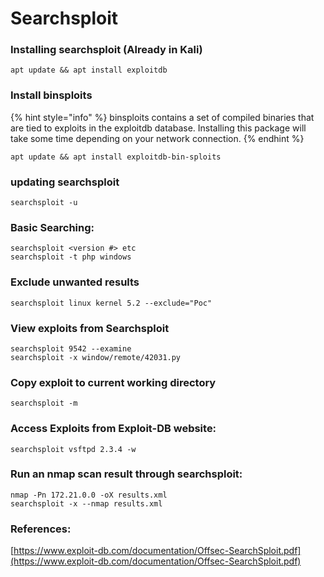 # Searchsploit

### Installing searchsploit (Already in Kali)

```
apt update && apt install exploitdb
```

### Install binsploits

{% hint style="info" %}
binsploits contains a set of compiled binaries that are tied to exploits in the exploitdb database. Installing this package will take some time depending on your network connection.
{% endhint %}

```
apt update && apt install exploitdb-bin-sploits 
```

### updating searchsploit

```
searchsploit -u 
```

### Basic Searching:

```
searchsploit <version #> etc 
searchsploit -t php windows 
```

### Exclude unwanted results

```
searchsploit linux kernel 5.2 --exclude="Poc" 
```

### View exploits from Searchsploit

```
searchsploit 9542 --examine 
searchsploit -x window/remote/42031.py 
```

### Copy exploit to current working directory

```
searchsploit -m 
```

### Access Exploits from Exploit-DB website:

```
searchsploit vsftpd 2.3.4 -w 
```

### Run an nmap scan result through searchsploit:

```
nmap -Pn 172.21.0.0 -oX results.xml
searchsploit -x --nmap results.xml
```



### References:

[https://www.exploit-db.com/documentation/Offsec-SearchSploit.pdf](https://www.exploit-db.com/documentation/Offsec-SearchSploit.pdf)
